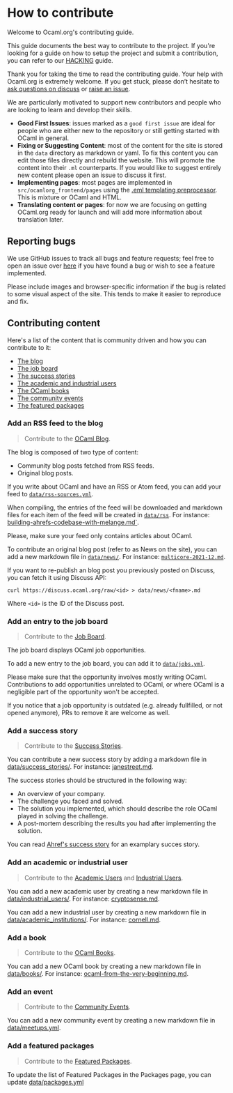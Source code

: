 # How to contribute

Welcome to Ocaml.org's contributing guide.

This guide documents the best way to contribute to the project. If you're looking for a guide on how to setup the project and submit a contribution, you can refer to our [HACKING](./HACKING.md) guide.

Thank you for taking the time to read the contributing guide. Your help with Ocaml.org is extremely welcome. If you get stuck, please don’t hesitate to [ask questions on discuss](https://discuss.ocaml.org/) or [raise an issue](https://github.com/ocaml/v3.ocaml.org-server/issues/new).

We are particularly motivated to support new contributors and people who are looking to learn and develop their skills.

- **Good First Issues**: issues marked as a `good first issue` are ideal for people who are either new to the repository or still getting started with OCaml in general.
- **Fixing or Suggesting Content**: most of the content for the site is stored in the `data` directory as markdown or yaml. To fix this content you can edit those files directly and rebuild the website. This will promote the content into their `.ml` counterparts. If you would like to suggest entirely new content please open an issue to discuss it first.
- **Implementing pages**: most pages are implemented in `src/ocamlorg_frontend/pages` using the [.eml templating preprocessor](https://aantron.github.io/dream/#templates). This is mixture or OCaml and HTML.
- **Translating content or pages**: for now we are focusing on getting OCaml.org ready for launch and will add more information about translation later.

## Reporting bugs

We use GitHub issues to track all bugs and feature requests; feel free to open an issue over [here](https://github.com/ocaml/v3.ocaml.org/issues/new) if you have found a bug or wish to see a feature implemented.

Please include images and browser-specific information if the bug is related to some visual aspect of the site. This tends to make it easier to reproduce and fix.

## Contributing content

Here's a list of the content that is community driven and how you can contribute to it:

- [The blog](#content-blog)
- [The job board](#content-job)
- [The success stories](#content-success-story)
- [The academic and industrial users](#content-user)
- [The OCaml books](#content-book)
- [The community events](#content-event)
- [The featured packages](#content-package)

### <a name="content-blog"></a> Add an RSS feed to the blog

> Contribute to the [OCaml Blog](https://v3.ocaml.org/blog).

The blog is composed of two type of content:

- Community blog posts fetched from RSS feeds.
- Original blog posts.

If you write about OCaml and have an RSS or Atom feed, you can add your feed to [`data/rss-sources.yml`](data/rss-sources.yml).

When compiling, the entries of the feed will be downloaded and markdown files for each item of the feed will be created in [`data/rss`](data/rss/). For instance: [building-ahrefs-codebase-with-melange.md`](data/rss/ahrefs/building-ahrefs-codebase-with-melange.md).

Please, make sure your feed only contains articles about OCaml.

To contribute an original blog post (refer to as News on the site), you can add a new markdown file in [`data/news/`](/data/news/). For instance: [`multicore-2021-12.md`](data/news/multicore/multicore-2021-12.md).

If you want to re-publish an blog post you previously posted on Discuss, you can fetch it using Discuss API:

```
curl https://discuss.ocaml.org/raw/<id> > data/news/<fname>.md
```

Where `<id>` is the ID of the Discuss post.

### <a name="content-job"></a> Add an entry to the job board

> Contribute to the [Job Board](https://v3.ocaml.org/opportunities).

The job board displays OCaml job opportunities.

To add a new entry to the job board, you can add it to [`data/jobs.yml`](data/jobs.yml).

Please make sure that the opportunity involves mostly writing OCaml. Contributions to add opportunities unrelated to OCaml, or where OCaml is a negligible part of the opportunity won't be accepted.

If you notice that a job opportunity is outdated (e.g. already fullfilled, or not opened anymore), PRs to remove it are welcome as well.

### <a name="content-success-story"></a> Add a success story

> Contribute to the [Success Stories](https://v3.ocaml.org/success-stories).

You can contribute a new success story by adding a markdown file in [data/success_stories/](data/success_stories/). For instance: [janestreet.md](data/success_stories/en/janestreet.md).

The success stories should be structured in the following way:

- An overview of your company.
- The challenge you faced and solved.
- The solution you implemented, which should describe the role OCaml played in solving the challenge.
- A post-mortem describing the results you had after implementing the solution.

You can read [Ahref's success story](https://v3.ocaml.org/success-stories/peta-byte-scale-web-crawler) for an examplary succes story.

### <a name="content-user"></a> Add an academic or industrial user

> Contribute to the [Academic Users](https://v3.ocaml.org/academic-users) and [Industrial Users](https://v3.ocaml.org/industrial-users).

You can add a new academic user by creating a new markdown file in [data/industrial_users/](data/industrial_users/). For instance: [cryptosense.md](data/industrial_users/en/cryptosense.md).

You can add a new industrial user by creating a new markdown file in [data/academic_institutions/](data/academic_institutions). For instance: [cornell.md](data/academic_institutions/en/cornell.md).

### <a name="content-book"></a> Add a book

> Contribute to the [OCaml Books](https://v3.ocaml.org/books).

You can add a new OCaml book by creating a new markdown file in [data/books/](data/books/). For instance: [ocaml-from-the-very-beginning.md](data/industrial_users/en/ocaml-from-the-very-beginning.md).

### <a name="content-event"></a> Add an event

> Contribute to the [Community Events](https://v3.ocaml.org/community).

You can add a new community event by creating a new markdown file in [data/meetups.yml](data/meetups.yml).

### <a name="content-package"></a> Add a featured packages

> Contribute to the [Featured Packages](https://v3.ocaml.org/packages).

To update the list of Featured Packages in the Packages page, you can update [data/packages.yml](data/packages.yml)
